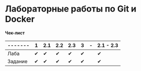# Лабораторные работы по Git и Docker

#### Чек-лист
| ------- | 1 | 2.1 | 2.2 | 2.3 | 3 | - | 2.1 - 2.3 |
| ------- | --- | --- | --- | --- | --- | --- | --------- |
|    Лаба | ✔ | ✔ | ✔ | ✔ | ✔ |   | ✔ |
| Задание | ✔ | ✔ | ✔ | ✔ | ✔ |   | ✔ |
